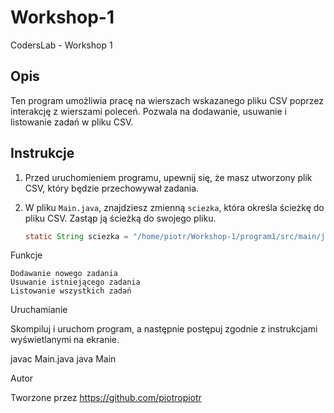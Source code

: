 # Workshop-1

CodersLab - Workshop 1

## Opis

Ten program umożliwia pracę na wierszach wskazanego pliku CSV poprzez interakcję z wierszami poleceń. Pozwala na dodawanie, usuwanie i listowanie zadań w pliku CSV.

## Instrukcje

1. Przed uruchomieniem programu, upewnij się, że masz utworzony plik CSV, który będzie przechowywał zadania.
2. W pliku `Main.java`, znajdziesz zmienną `sciezka`, która określa ścieżkę do pliku CSV. Zastąp ją ścieżką do swojego pliku.
   
   ```java
   static String sciezka = "/home/piotr/Workshop-1/program1/src/main/java/pl/coderslab/tasks.csv";

Funkcje

    Dodawanie nowego zadania
    Usuwanie istniejącego zadania
    Listowanie wszystkich zadań

Uruchamianie

Skompiluj i uruchom program, a następnie postępuj zgodnie z instrukcjami wyświetlanymi na ekranie.

javac Main.java
java Main

Autor

Tworzone przez https://github.com/piotropiotr
